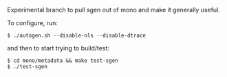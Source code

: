 
Experimental branch to pull sgen out of mono and make it generally useful.

To configure, run:

```
$ ./autogen.sh --disable-nls --disable-dtrace
```

and then to start trying to build/test:

```
$ cd mono/metadata && make test-sgen
$ ./test-sgen
```
